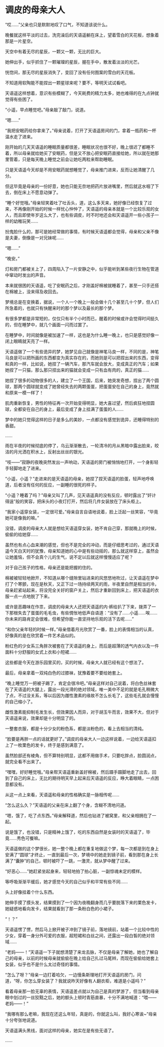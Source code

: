 # 调皮的母亲大人

“哎……”父亲也只是默默地叹了口气，不知道该说什么。

晚餐就这样平淡的过去，洗完澡后的天语遥躺在床上，望着雪白的天花板，想象着那是一片星空。

天空中有着无尽的星辰，一颗又一颗，无比的巨大。

她伸出手，似乎抓住了一颗璀璨的星辰，握在手中，散发着淡淡的光芒。

恍惚间，那无尽的星辰消失了，变回了没有任何图案的雪白的天花板。

不知道用软陶能不能捏出一颗星球来呢？要不，等明天试试看吧。

天语遥这样想着，意识有些模糊了，今天耗费的精力太多，她也难得的在九点钟就觉得有些困了。

“小遥，早点睡觉吧。”母亲敲了敲门，说道。

“嗯……”

“我把安眠药给你拿来了。”母亲说着，打开了天语遥房间的门，拿着一瓶药和一杯温水走了进来。

刚开始的几天天语遥的睡眠质量都很差，睡眠状况也很不好，晚上很迟了都睡不着，所以母亲就给她买了安眠药，但是又不放心把安眠药直接给她，所以就在她那里管着，只是每天晚上睡觉之前会让她吃两粒来帮助睡眠。

只是天语遥今天却是不用安眠药就想睡觉了，母亲推门进来，反而让她清醒了几分。

但这毕竟是母亲的一份好意，她也只能无奈地把药片放进嘴里，然后就这水咽了下去，倒在床上不愿意动弹了。

“睡个好觉哦。”母亲轻笑着吐了吐舌头，道，这么多天来，她好像已经恢复了过来，不再像刚开始的时候一样忧心忡忡了，天语遥的母亲本就是一个比较乐观的女人，而且即使年岁这么大了，也有些调皮，时不时地还会和天语遥开一些小孩子一样的幼稚玩笑……

扮鬼脸什么的，那可是她经常做的事情，有时候天语遥都会觉得，母亲和父亲不像是夫妻，倒像是一对兄妹呢……

“嗯……”

“晚安。”

灯和房门都被关上了，四周陷入了一片安静之中，似乎能听到某些夜行生物在管道中窜动时发出的声音。

本来就很困的天语遥，吃了安眠药之后，才刚盖好棉被就睡着了，甚至一只手还搭在棉被上，没来得及收回去。

梦境总是在变换着，据说，一个人一个晚上一般会做十几个甚至几十个梦，但人们所急着的，也就只有快醒来时的那个梦以及最长的那个梦。

有很多梦都是非常短的，仅仅只有半个小时而已，醒着的时候或许会觉得时间挺久的，但在睡梦中，就几个画面一闪而过罢了。

在睡梦中，时间就像是被加速了一样，这也是为什么睡一晚上，也只是感觉好像一闭上眼睛就天亮了一样。

天语遥做了一个有些诡异的梦，她梦见自己就像是神笔马良一样，不同的是，神笔马良是可以把所画的东西都变为真实存在的，而她则是可以把捏出来的东西，变得和真的一样，比如说，她捏了一辆汽车，那汽车就会放大，变成真正的汽车；如果她捏了一只猫，那么那只捏出来的猫就会变成一只有血有肉的，真正的猫……

她捏了很多的动物很多的人，建立了一个王国，后来，她突发奇想，捏出了两个圆球，那两个圆球就变成了她曾经失去的两颗蛋蛋，把蛋蛋安在自己的身上，竟然就和原来一模一样了！

肌肉重新恢复，男性的特征再一次开始变得明显，她大喜过望，然后疯狂地捏圆球，全都安在自己的身上，最后变成了身上挂满了蛋蛋的人……

梦中的她只觉得这样的日子是多么的美妙，一点都没有感觉到诡异，还睡得特别的香甜。

……

雨在半夜的时候彻底的停了，乌云渐渐散去，一轮清冷的月从黑暗中露出脸来，皎洁的月光洒在积水上，反射出丝丝的银光。

“吱——”寂静的夜晚突然发出一声响动，天语遥的房门被悄悄地打开，一个身影轻手轻脚地走了进来。

“小遥，小遥？”走进来的是天语遥的母亲，她捏了捏天语遥的脸蛋，轻声地呼唤道，后者没有任何的反应，一副睡的很死的样子。

“小遥？睡着了吗？”母亲又叫了几声，见天语遥真的没有反应，顿时露出了“奸计得逞”般的笑容，把床头的小夜灯打开，然后将几件女装放在了床头柜上。

“我家小遥穿女装，一定很可爱。”母亲自言自语地说着，脸上泛起一丝笑容，“毕竟她可是像我的嘛。”

没错，调皮的母亲大人就是想给天语遥穿女装，她不肯自己穿，那就晚上的时候，偷偷的给她穿……

虽然也有点心血来潮的感觉，但也不是完全的冲动，而是仔细思考过的，通过天语遥今天白天时的犹豫，母亲知道她的心中是有些动摇的，那么就这样穿上，虽然会让她羞恼，但不会真个儿的生气，说不定以后就这样慢慢适应了呢？

对于自己孩子的性格，母亲还是能把握的住的。

棉被被轻轻地掀开，不知道从哪个缝隙里钻进来的风悠悠地吹过，让天语遥在梦中打了个寒颤，现在是秋天，又正下过一场持续两天的雨，半夜里自然是相当的冷，母亲赶紧站起来，将没完全关好的窗户关上，然后才重新回到床上，把天语遥的衣服一点一点地脱了下来。

或许是恶趣味在作祟，调皮的母亲大人还把天语遥的内·裤给扒了下来，拨弄了一下那根失去了蛋蛋的毛毛虫，有些惆怅地低声自语道：“没有了……小遥……唉……你未来的路肯定会很难，但希望你能一直坚持地乐观的活下去呢……”

“和你父亲年轻的时候一样。”母亲借着月光欣赏了一番，脸上的表情相当的认真，好像真的是在欣赏着一件艺术品似的。

粉红色的少女系三角胖次被套在了天语遥的身上，而后是超薄的透气内衣以及一件面料十分舒服的女式上衣和小短裙……

这些都是今天在游乐园里买的，买的时候，母亲大人就已经有这个想法了。

最后，母亲拿着一双纯白色的过膝袜，犹豫着要不要给她套上。

“晚上睡觉万一把被子踢了，肯定会很冷吧。”母亲这样对自己说着，将白色丝袜套在了天语遥的大腿上，露出一段光滑的绝对领域，唯一美中不足的就是毛孔稍微大了点，不过没关系，等以后因为雌性激素的缘故不怎么长毛了，这些毛孔就会慢慢的自己缩小了。

雌性激素能抑制毛发生长，但效果因人而异，对于胡玉牛而言，效果不大，但对于天语遥来说，效果却是十分明显了的。

一整套衣服，都是十分少女的粉色系，都是淡粉色的，看上去相当的清纯。

“脸要是再胖一点的话就更好了。”调皮的母亲大人一边这样说着，一边给天语遥扣上了一枚栗色的发卡，终于是感到满意了。

虽然脸部还有棱角，但不算特别明显，这都不用做手术，只要吃胖点，脸圆润点，就完全看不出来了。

“嘿嘿，好好睡觉哦。”母亲帮天语遥重新盖好棉被，然后蹑手蹑脚地走了出去，回到了自己的床上，无比的期待明天早上起来后天语遥的反应，睁大着眼睛，一点困意都没有。

从这一点上来看，天语遥和母亲的性格确实是一脉相传呢……

“怎么这么久？”天语遥的父亲在床上翻了个身，含糊不清地问道。

“嗯，饿了，吃了点东西。”母亲解释道，然后也钻进了被窝里，和父亲相拥在了一起。

说是饿了，也没错，只是精神上饿了，吃的东西自然是女装时的天语遥了，毕竟……秀色可餐嘛。

天语遥做的这个梦很长，她一整个晚上都在重复地做这个梦，每一次都是到在身上安满了“圆球”才终止，一直到最后一次，梦境中的她走到镜子前，看到那在身上长满了“囊肿”的自己，顿时被吓了一跳，一激灵，就从梦中醒了过来。

“好恶心……”她赶紧坐起身来，轻轻地拍了拍心脏，一副惊魂未定的模样。

等呼吸渐渐平缓后，她才感觉今天的自己似乎和平常有些不同……

头上好像挂着个什么东西。

她伸手摸了摸头发，结果摸到了一个因为夜晚翻身而几乎要脱落下来的栗色发卡，她疑惑地看向发卡，结果就看到了那一条粉白色的小裙子。

“！？”

天语遥愣了愣，然后马上掀开被子冲到了镜子前，落地镜前，站着一个比较中性的少女，穿着一身分外可爱的衣服，超短裙和白丝之间，还露出一段白皙的绝对领域……

“老妈——！”天语遥一下子就想清楚了来龙去脉，不仅是母亲了解她，她也了解自己的母亲，以前的时候母亲就偷偷在晚上给自己扎过马尾辫，而现在偷偷给她套上女装，似乎也不是什么太过奇怪的事情。

“怎么了呀？”母亲一边打着哈欠，一边慢条斯理地打开天语遥的房门，问道，“呀，你怎么穿女装了？我就说昨天好像有人翻衣柜，难道是小遥吗？”

看着母亲那一脸无辜的表情，天语遥差点就以为自己是真的梦游了，但当看到母亲眼中划过的一丝狡黠之后，她的额头上顿时青筋直暴，十分不满地喊道：“喂——老妈——！”

“我哪有那么老嘛，我现在还这么年轻，真是的，你就这么叫，我好心寒诶~”母亲十分夸张地说道。

天语遥满头黑线，面对这样的母亲，她实在是有些无语了。

……
